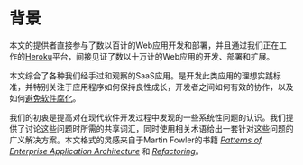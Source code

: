 背景
==========

本文的提供者直接参与了数以百计的Web应用开发和部署，并且通过我们正在工作的[Heroku](http://www.heroku.com/)平台，间接见证了数以十万计的Web应用的开发、部署和扩展。

本文综合了各种我们经手过和观察的SaaS应用。是开发此类应用的理想实践标准，并特别关注于应用程序如何保持良性成长，开发者之间如何有效的协作，以及如何[避免软件腐化](http://blog.heroku.com/archives/2011/6/28/the_new_heroku_4_erosion_resistance_explicit_contracts/)。

我们的初衷是提高对在现代软件开发过程中发现的一些系统性问题的认识。我们提供了讨论这些问题时所需的共享词汇，同时使用相关术语给出一套针对这些问题的广义解决方案。本文格式的灵感来自于Martin Fowler的书籍 *[Patterns of Enterprise Application Architecture](http://books.google.com/books/about/Patterns_of_enterprise_application_archi.html?id=FyWZt5DdvFkC)* 和 *[Refactoring](http://books.google.com/books/about/Refactoring.html?id=1MsETFPD3I0C)*。


